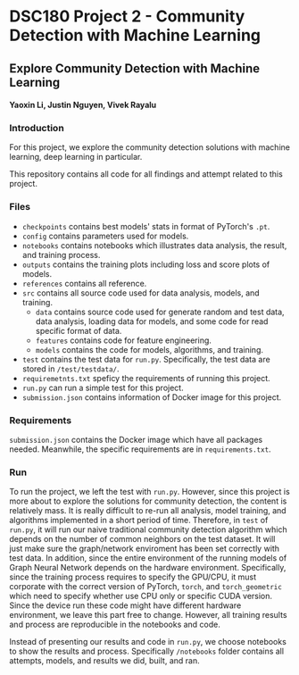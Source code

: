 # DSC180 Project 2 - Community Detection with Machine Learning
## Explore Community Detection with Machine Learning
#### Yaoxin Li, Justin Nguyen, Vivek Rayalu

### Introduction
For this project, we explore the community detection solutions with machine learning, deep learning in particular. 

This repository contains all code for all findings and attempt related to this project.

### Files
* `checkpoints` contains best models' stats in format of PyTorch's `.pt`.
* `config` contains parameters used for models.
* `notebooks` contains notebooks which illustrates data analysis, the result,  and training process.
* `outputs` contains the training plots including loss and score plots of models.
* `references` contains all reference.
* `src` contains all source code used for data analysis, models, and training. 
    * `data` contains source code used for generate random and test data, data analysis, loading data for models, and some code for read specific format of data.
    * `features` contains code for feature engineering.
    * `models` contains the code for models, algorithms, and training.
* `test` contains the test data for `run.py`. Specifically, the test data are stored in `/test/testdata/`.
* `requiremetnts.txt` speficy the requirements of running this project.
* `run.py` can run a simple test for this project.
* `submission.json` contains information of Docker image for this project.

### Requirements
`submission.json` contains the Docker image which have all packages needed. Meanwhile, the specific requirements are in `requirements.txt`.

### Run
To run the project, we left the test with `run.py`. However, since this project is  more about to explore the solutions for community detection, the content is relatively mass. It is really difficult to re-run all analysis, model training, and algorithms implemented in a short period of time. Therefore, in `test` of `run.py`, it will run our naive traditional community detection algorithm which depends on the number of common neighbors on the test dataset. It will just make sure the graph/network enviroment has been set correctly with test data. In addition, since the entire environment of the running models of Graph Neural Network depends on the hardware environment. Specifically, since the training process requires to specify the GPU/CPU, it must corporate with the correct version of PyTorch, `torch`, and `torch_geometric` which need to specify whether use CPU only or specific CUDA version. Since the device run these code might have different hardware environment, we leave this part free to change. However, all training results and process are reproducible in the notebooks and code.

Instead of presenting our results and code in `run.py`, we choose notebooks to show the results and process. Specifically `/notebooks` folder contains all attempts, models, and results we did, built, and ran. 
